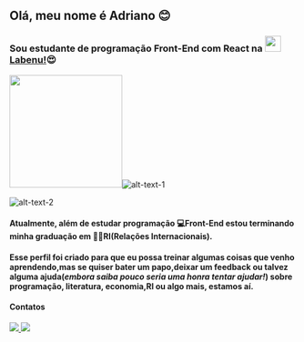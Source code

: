 ## Olá, meu nome é Adriano :blush:
### Sou estudante de programação Front-End com React na <img src="https://uploads-ssl.webflow.com/5e790d30d198385b09366d8f/5efbb5055f2478ba2bc322d0_icone_gif.gif" width="28"> [Labenu!](https://www.labenu.com.br/):heart_eyes:


<img src="https://i.pinimg.com/originals/c6/f1/3b/c6f13b01a53d7152d7f235838efe5a09.gif" height="198" >![alt-text-1](https://github-readme-stats.vercel.app/api?username=Pereira-Araujo&show_icons=true&theme=tokyonight)

![alt-text-2](https://github-readme-stats.vercel.app/api/top-langs/?username=Pereira-Araujo&langs_count=8)



#### Atualmente, além de estudar programação 💻**Front-End** estou terminando minha graduação em 👨‍🎓**RI(Relações Internacionais)**.
#### Esse perfil foi criado para que eu possa treinar algumas coisas que venho aprendendo,mas se quiser bater um papo,deixar um feedback ou talvez alguma ajuda(*embora saiba pouco seria uma honra tentar ajudar!*) sobre programação, literatura, economia,RI ou algo mais, estamos aí.



#### Contatos

<a href="https://www.linkedin.com/in/adriano-p-de-araujo-0776ab19b/" title="Linkedin" target="_blank"> <img src="https://img.shields.io/badge/Araujo-%230077B5.svg?&style=for-the-badge&logo=linkedin&logoColor=white" > </a> <a href="mailto:araujo_ir@yahoo.com?subject=Questions&body=Write here if you have questions" title="Email" target="_blank">
 <img src="https://img.shields.io/badge/Araujo-D14836?&style=for-the-badge&logo=gmail&logoColor=white">
</a>
